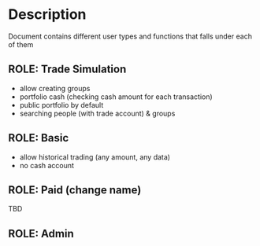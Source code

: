 # Description

Document contains different user types and functions that falls under each of them

## ROLE: Trade Simulation

- allow creating groups
- portfolio cash (checking cash amount for each transaction)
- public portfolio by default
- searching people (with trade account) & groups

## ROLE: Basic

- allow historical trading (any amount, any data)
- no cash account

## ROLE: Paid (change name)

TBD

## ROLE: Admin
